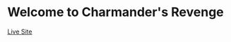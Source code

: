 # Welcome to Charmander's Revenge 

[Live Site](https://isabelleshafran.github.io/CharmandersRevenge/)


